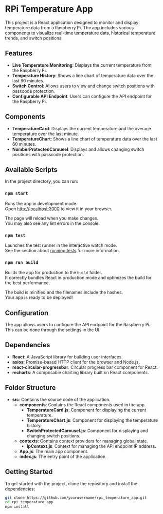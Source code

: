 # RPi Temperature App

This project is a React application designed to monitor and display temperature data from a Raspberry Pi. The app includes various components to visualize real-time temperature data, historical temperature trends, and switch positions.

## Features

- **Live Temperature Monitoring**: Displays the current temperature from the Raspberry Pi.
- **Temperature History**: Shows a line chart of temperature data over the last 60 minutes.
- **Switch Control**: Allows users to view and change switch positions with passcode protection.
- **Configurable API Endpoint**: Users can configure the API endpoint for the Raspberry Pi.

## Components

- **TemperatureCard**: Displays the current temperature and the average temperature over the last minute.
- **TemperatureChart**: Shows a line chart of temperature data over the last 60 minutes.
- **NumberProtectedCarousel**: Displays and allows changing switch positions with passcode protection.

## Available Scripts

In the project directory, you can run:

### `npm start`

Runs the app in development mode.\
Open [http://localhost:3000](http://localhost:3000) to view it in your browser.

The page will reload when you make changes.\
You may also see any lint errors in the console.

### `npm test`

Launches the test runner in the interactive watch mode.\
See the section about [running tests](https://facebook.github.io/create-react-app/docs/running-tests) for more information.

### `npm run build`

Builds the app for production to the `build` folder.\
It correctly bundles React in production mode and optimizes the build for the best performance.

The build is minified and the filenames include the hashes.\
Your app is ready to be deployed!

## Configuration

The app allows users to configure the API endpoint for the Raspberry Pi. This can be done through the settings in the UI.

## Dependencies

- **React**: A JavaScript library for building user interfaces.
- **axios**: Promise-based HTTP client for the browser and Node.js.
- **react-circular-progressbar**: Circular progress bar component for React.
- **recharts**: A composable charting library built on React components.

## Folder Structure

- **src**: Contains the source code of the application.
  - **components**: Contains the React components used in the app.
    - **TemperatureCard.js**: Component for displaying the current temperature.
    - **TemperatureChart.js**: Component for displaying the temperature history.
    - **SwitchProtectedCarousel.js**: Component for displaying and changing switch positions.
  - **contexts**: Contains context providers for managing global state.
    - **IpContext.js**: Context for managing the API endpoint IP address.
  - **App.js**: The main app component.
  - **index.js**: The entry point of the application.

## Getting Started

To get started with the project, clone the repository and install the dependencies:

```bash
git clone https://github.com/yourusername/rpi_temperature_app.git
cd rpi_temperature_app
npm install
